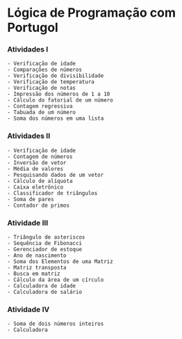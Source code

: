 ﻿# Lógica de Programação com Portugol

### Atividades I
```
- Verificação de idade
- Comparações de números
- Verificação de divisibilidade
- Verificação de temperatura
- Verificação de notas
- Impressão dos números de 1 a 10
- Cálculo do fatorial de um número
- Contagem regressiva
- Tabuada de um número
- Soma dos números em uma lista
```

### Atividades II
```
- Verificação de idade
- Contagem de números
- Inversão de vetor
- Média de valores
- Pesquisando dados de um vetor
- Cálculo de alíquota
- Caixa eletrônico
- Classificador de triângulos
- Soma de pares
- Contador de primos
```

### Atividade III
```
- Triângulo de asteriscos
- Sequência de Fibonacci
- Gerenciador de estoque
- Ano de nascimento
- Soma dos Elementos de uma Matriz
- Matriz transposta
- Busca em matriz
- Cálculo da área de um círculo
- Calculadora de idade
- Calculadora de salário
```

### Atividade IV
```
- Soma de dois números inteiros
- Calculadora
```
